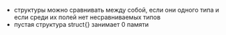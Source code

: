 - структуры можно сравнивать между собой, если они одного типа и если среди их полей нет несравниваемых типов
- пустая структура struct{} занимает 0 памяти
